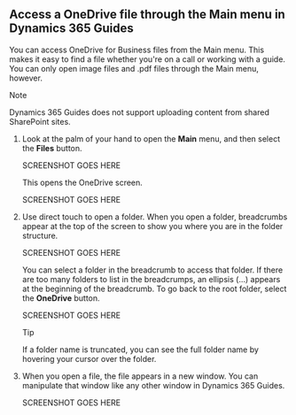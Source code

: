 ## Access a OneDrive file through the Main menu in Dynamics 365 Guides

You can access OneDrive for Business files from the Main menu. This makes it easy to find a file whether you're on a call or working with a guide. You can only open image files and .pdf files through the Main menu, however. 

> [!NOTE]
> Dynamics 365 Guides does not support uploading content from shared SharePoint sites.

1. Look at the palm of your hand to open the **Main** menu, and then select the **Files** button.

    SCREENSHOT GOES HERE

   This opens the OneDrive screen.

    SCREENSHOT GOES HERE
    
2. Use direct touch to open a folder. When you open a folder, breadcrumbs appear at the top of the screen to show you where you are in the folder structure.

    SCREENSHOT GOES HERE   
    
    You can select a folder in the breadcrumb to access that folder. If there are too many folders to list in the breadcrumps, an ellipsis (...) appears at the beginning of the breadcrumb. To go back to the root folder, select the **OneDrive** button.
    
    SCREENSHOT GOES HERE

    > [!TIP]
    > If a folder name is truncated, you can see the full folder name by hovering your cursor over the folder. 
    
3. When you open a file, the file appears in a new window. You can manipulate that window like any other window in Dynamics 365 Guides.

    SCREENSHOT GOES HERE
